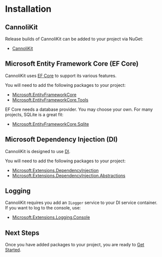 # Installation

## CannoliKit
Release builds of CannoliKit can be added to your project via NuGet:
- [CannoliKit](https://www.nuget.org/packages/CannoliKit)

## Microsoft Entity Framework Core (EF Core)
CannoliKit uses [EF Core](https://learn.microsoft.com/en-us/ef/core/) to support its various features. 

You will need to add the following packages to your project:
- [Microsoft.EntityFrameworkCore](https://www.nuget.org/packages/Microsoft.EntityFrameworkCore)
- [Microsoft.EntityFrameworkCore.Tools](https://www.nuget.org/packages/Microsoft.EntityFrameworkCore.Tools)

EF Core needs a database provider. You may choose your own. For many projects, SQLite is a great fit:
- [Microsoft.EntityFrameworkCore.Sqlite](https://www.nuget.org/packages/Microsoft.EntityFrameworkCore.Sqlite)

## Microsoft Dependency Injection (DI)
CannoliKit is designed to use [DI](https://learn.microsoft.com/en-us/dotnet/core/extensions/dependency-injection). 

You will need to add the following packages to your project:
- [Microsoft.Extensions.DependencyInjection](https://www.nuget.org/packages/Microsoft.Extensions.DependencyInjection)
- [Microsoft.Extensions.DependencyInjection.Abstractions](https://www.nuget.org/packages/Microsoft.Extensions.DependencyInjection.Abstractions)

## Logging
CannoliKit requires you add an `ILogger` service to your DI service container. If you want to log to the console, use:
- [Microsoft.Extensions.Logging.Console](https://www.nuget.org/packages/Microsoft.Extensions.Logging.Console)

## Next Steps

Once you have added packages to your project, you are ready to [Get Started](getting-started/discord-developer.md).